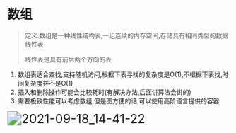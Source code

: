 # 数组

> 定义:数组是一种线性结构表,一组连续的内存空间,存储具有相同类型的数据线性表
>
> 线性表是具有前后两个方向的表

1. 数组表适合查找,支持随机访问,根据下表寻找的复杂度是O(1),不根据下表找,时间复杂度并不是O(1)
2. 插入和删除操作可能会比较耗时(有解决办法,后面讲算法会讲的)
3. 需要极致性能可以考虑数组,但是图方便的话,可以使用高阶语言提供的容器

<img src="https://gitee.com/IU_czx/images/raw/master/img/%E6%95%B0%E7%BB%84%E7%BB%93%E6%9E%84.png" alt="2021-09-18_14-41-22" style="zoom: 200%;" />


